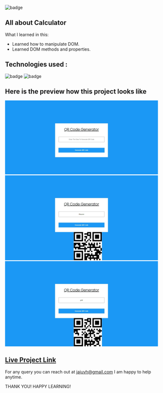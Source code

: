 ![badge](https://img.shields.io/badge/LearnCodeOnline-INeuron)

## All about Calculator

What I learned in this:

- Learned how to manipulate DOM.
- Learned DOM methods and properties.
 

## Technologies used :

![badge](https://img.shields.io/badge/HTML-CSS-INeuron)
![badge](https://img.shields.io/badge/Javascript-INeuron)

## Here is the preview how this project looks like

![lco](./screenshots/Web%20capture_22-2-2023_23399_127.0.0.1.jpeg)
![lco](./screenshots/Web%20capture_22-2-2023_233954_127.0.0.1.jpeg)
![lco](./screenshots/Web%20capture_22-2-2023_233924_127.0.0.1.jpeg)

## [Live Project Link](http://127.0.0.1:5500/07QRCodeGenerator%20-%20API/index.html)

For any query you can reach out at jajuvh@gmail.com I am happy to help anytime.

THANK YOU!
HAPPY LEARNING!